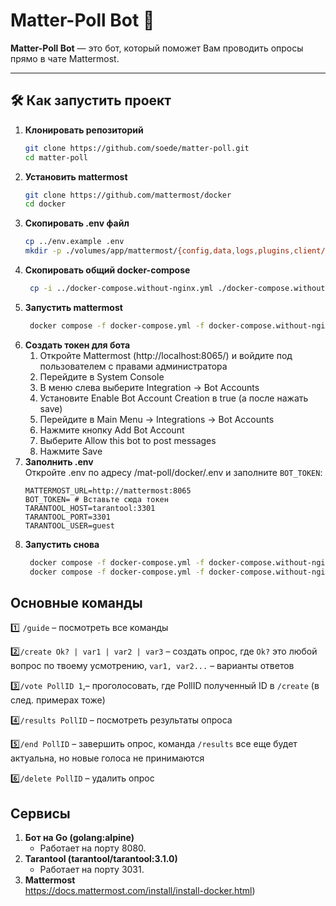 # Matter-Poll Bot 🤖

**Matter-Poll Bot** —  это бот, который поможет Вам проводить опросы прямо в чате Mattermost.

---


## 🛠 Как запустить проект

1. **Клонировать репозиторий**
     ```bash
   git clone https://github.com/soede/matter-poll.git
   cd matter-poll
   ``` 
2. **Установить mattermost**
     ```bash
   git clone https://github.com/mattermost/docker
   cd docker
   ```
3. **Скопировать .env файл**
   ```bash
   cp ../env.example .env
   mkdir -p ./volumes/app/mattermost/{config,data,logs,plugins,client/plugins,bleve-indexes}
   ```
4. **Скопировать общий docker-compose**
   ```bash
    cp -i ../docker-compose.without-nginx.yml ./docker-compose.without-nginx.yml
   ```
5. **Запустить mattermost**
   ```bash
    docker compose -f docker-compose.yml -f docker-compose.without-nginx.yml up -d
   ```
6. **Создать токен для бота**
    1. Откройте Mattermost (http://localhost:8065/) и войдите под пользователем с правами администратора
    2. Перейдите в System Console
    3. В меню слева выберите Integration → Bot Accounts
    4. Установите Enable Bot Account Creation в true (а после нажать save)
    5. Перейдите в Main Menu → Integrations → Bot Accounts
    6. Нажмите кнопку Add Bot Account
    7. Выберите Allow this bot to post messages
    8. Нажмите Save
7. **Заполнить .env** \
   Откройте .env по адресу /mat-poll/docker/.env и заполните ``BOT_TOKEN``:
    ```plaintext
   MATTERMOST_URL=http://mattermost:8065
   BOT_TOKEN= # Вставьте сюда токен
   TARANTOOL_HOST=tarantool:3301
   TARANTOOL_PORT=3301
   TARANTOOL_USER=guest
    ``` 
8. **Запустить снова**
   ```bash
    docker compose -f docker-compose.yml -f docker-compose.without-nginx.yml down
    docker compose -f docker-compose.yml -f docker-compose.without-nginx.yml up -d --build
   ```

## Основные команды
 1️⃣ ``/guide`` – посмотреть все команды

 2️⃣``/create Ok? | var1 | var2 | var3`` – создать опрос, где ``Ok?`` это любой вопрос по твоему усмотрению, 
 ``var1, var2...`` – варианты ответов

 3️⃣``/vote PollID 1``,– проголосовать, где PollID полученный ID в ``/create`` (в след. примерах тоже)

 4️⃣``/results PollID`` – посмотреть результаты опроса

 5️⃣``/end PollID`` – завершить опрос, команда ``/results`` все еще будет актуальна, но новые голоса не принимаются
 
 6️⃣``/delete PollID`` – удалить опрос






## Сервисы
1. **Бот на Go (golang:alpine)** 
   - Работает на порту 8080.
2. **Tarantool (tarantool/tarantool:3.1.0)** 
   - Работает на порту 3031.
3. **Mattermost** \
   https://docs.mattermost.com/install/install-docker.html)
